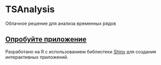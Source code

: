 # TSAnalysis
Облачное решение  для анализа временных рядов

## <a href="https://nirs.shinyapps.io/TSAnalysis/" target="_blank">Опробуйте приложение</a>

Разработано на R с использованием библиотеки <a href="http://shiny.rstudio.com/" target="_blank">Shiny</a> для создания интерактивных приложений. 

